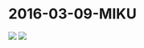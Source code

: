 # 2016-03-09-MIKU
![](https://bilicover2016.github.io/Android/2016-03-09-感恩节.jpg)
![](https://bilicover2016.github.io/PC/2016-03-09.jpg)
